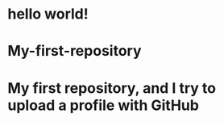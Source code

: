 # hello world!
# My-first-repository
# My first repository, and I try to upload  a profile with GitHub
